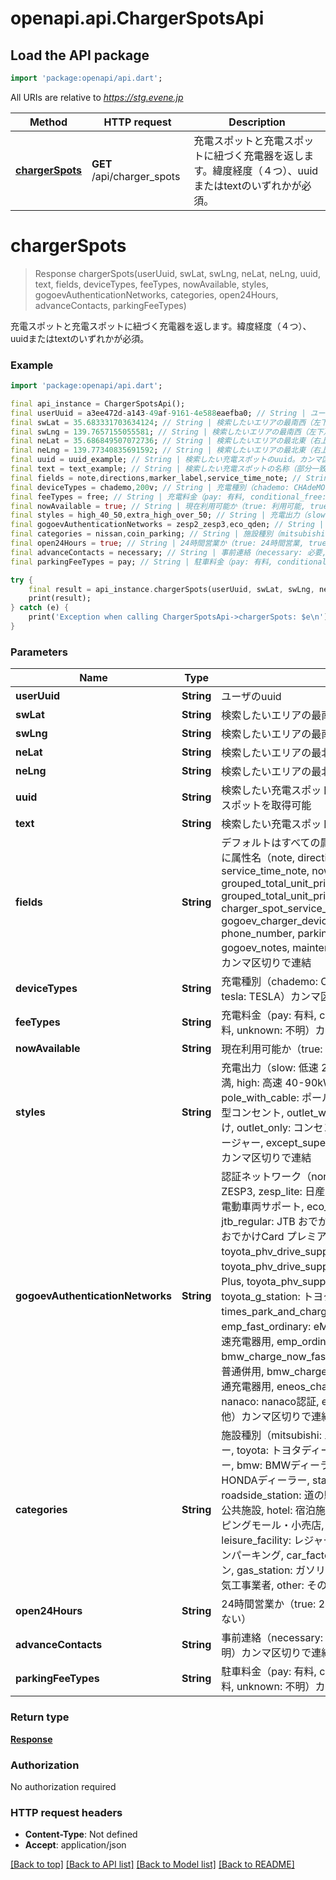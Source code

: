 # openapi.api.ChargerSpotsApi

## Load the API package
```dart
import 'package:openapi/api.dart';
```

All URIs are relative to *https://stg.evene.jp*

Method | HTTP request | Description
------------- | ------------- | -------------
[**chargerSpots**](ChargerSpotsApi.md#chargerspots) | **GET** /api/charger_spots | 充電スポットと充電スポットに紐づく充電器を返します。緯度経度（４つ）、uuidまたはtextのいずれかが必須。


# **chargerSpots**
> Response chargerSpots(userUuid, swLat, swLng, neLat, neLng, uuid, text, fields, deviceTypes, feeTypes, nowAvailable, styles, gogoevAuthenticationNetworks, categories, open24Hours, advanceContacts, parkingFeeTypes)

充電スポットと充電スポットに紐づく充電器を返します。緯度経度（４つ）、uuidまたはtextのいずれかが必須。

### Example
```dart
import 'package:openapi/api.dart';

final api_instance = ChargerSpotsApi();
final userUuid = a3ee472d-a143-49af-9161-4e588eaefba0; // String | ユーザのuuid
final swLat = 35.683331703634124; // String | 検索したいエリアの最南西（左下）の緯度
final swLng = 139.7657155055581; // String | 検索したいエリアの最南西（左下）の経度
final neLat = 35.686849507072736; // String | 検索したいエリアの最北東（右上）の緯度
final neLng = 139.77340835691592; // String | 検索したいエリアの最北東（右上）の経度
final uuid = uuid_example; // String | 検索したい充電スポットのuuid。カンマ区切りで連結して複数スポットを取得可能
final text = text_example; // String | 検索したい充電スポットの名称（部分一致で検索）
final fields = note,directions,marker_label,service_time_note; // String | デフォルトはすべての属性を返却、絞り込みたい場合はfieldsに属性名（note, directions, marker_label, images, service_time_note, now_available, grouped_total_unit_prices_this_month_next_month, grouped_total_unit_prices_this_month_next_month_by_user, charger_spot_service_times, charger_devices, gogoev_charger_devices, address, facility_type, phone_number, parking_fee, advance_contact, gogoev_notes, maintenance_note, maintenance_status）をカンマ区切りで連結
final deviceTypes = chademo,200v; // String | 充電種別（chademo: CHAdeMO, 100v: 100V, 200v: 200V, tesla: TESLA）カンマ区切りで連結
final feeTypes = free; // String | 充電料金（pay: 有料, conditional_free: 条件付き無料, free: 無料, unknown: 不明）カンマ区切りで連結
final nowAvailable = true; // String | 現在利用可能か（true: 利用可能, true以外：不明、利用不可）
final styles = high_40_50,extra_high_over_50; // String | 充電出力（slow: 低速 20kW未満, medium: 中速 20-40kW未満, high: 高速 40-90kW未満, extra_high: 90kW以上, pole_with_cable: ポール型ケーブル付き, pole_outlet: ポール型コンセント, outlet_with_cable: コンセントにケーブル後付け, outlet_only: コンセントのみ, super_charger: スーパーチャージャー, except_super_charger: スーパーチャージャー以外）カンマ区切りで連結
final gogoevAuthenticationNetworks = zesp2_zesp3,eco_qden; // String | 認証ネットワーク（none: なし, zesp2_zesp3: 日産 ZESP2 / ZESP3, zesp_lite: 日産 ZESP ライト, mitsubishi: 三菱自動車 電動車両サポート, eco_qden: エネゲート エコQ電, jtb_regular: JTB おでかけCard レギュラー, jtb_premiere: JTB おでかけCard プレミア, evss: EVSSネットワーク, toyota_phv_drive_support: トヨタ PHV DriveSupport, toyota_phv_drive_support_plus: トヨタ PHV DriveSupport Plus, toyota_phv_support: トヨタ PHV充電サポート, toyota_g_station: トヨタ G-Station, waon: イオン WAON, times_park_and_charge: タイムズ パーク＆チャージ会員, emp_fast_ordinary: eMP 急速・普通併用, emp_fast: eMP 急速充電器用, emp_ordinary: eMP 普通充電器用, bmw_charge_now_fast_ordinary: BMW ChargeNow 急速・普通併用, bmw_charge_now_ordinary: BMW ChargeNow 普通充電器用, eneos_charge_plus: ENEOS ChargePlus, nanaco: nanaco認証, enechange: ENECHANGE, other: その他）カンマ区切りで連結
final categories = nissan,coin_parking; // String | 施設種別（mitsubishi: 三菱ディーラー, nissan: 日産ディーラー, toyota: トヨタディーラー, mercedes: メルセデスディーラー, bmw: BMWディーラー, vw: VWディーラー, honda: HONDAディーラー, station_airport: 駅・空港, roadside_station: 道の駅, sa: サービスエリア, public_facility: 公共施設, hotel: 宿泊施設・温浴施設, shopping_mall: ショッピングモール・小売店, convenience_store: コンビニ, leisure_facility: レジャー・スポーツ施設, coin_parking: コインパーキング, car_factory: 自動車工場, restaurant: レストラン, gas_station: ガソリンスタンド, electrical_contractor: 電気工事業者, other: その他）カンマ区切りで連結
final open24Hours = true; // String | 24時間営業か（true: 24時間営業, true以外：24時間営業ではない）
final advanceContacts = necessary; // String | 事前連絡（necessary: 必要, unnecessary: 不要, unknown: 不明）カンマ区切りで連結
final parkingFeeTypes = pay; // String | 駐車料金（pay: 有料, conditional_free: 条件付き無料, free: 無料, unknown: 不明）カンマ区切りで連結

try {
    final result = api_instance.chargerSpots(userUuid, swLat, swLng, neLat, neLng, uuid, text, fields, deviceTypes, feeTypes, nowAvailable, styles, gogoevAuthenticationNetworks, categories, open24Hours, advanceContacts, parkingFeeTypes);
    print(result);
} catch (e) {
    print('Exception when calling ChargerSpotsApi->chargerSpots: $e\n');
}
```

### Parameters

Name | Type | Description  | Notes
------------- | ------------- | ------------- | -------------
 **userUuid** | **String**| ユーザのuuid | [optional] 
 **swLat** | **String**| 検索したいエリアの最南西（左下）の緯度 | [optional] 
 **swLng** | **String**| 検索したいエリアの最南西（左下）の経度 | [optional] 
 **neLat** | **String**| 検索したいエリアの最北東（右上）の緯度 | [optional] 
 **neLng** | **String**| 検索したいエリアの最北東（右上）の経度 | [optional] 
 **uuid** | **String**| 検索したい充電スポットのuuid。カンマ区切りで連結して複数スポットを取得可能 | [optional] 
 **text** | **String**| 検索したい充電スポットの名称（部分一致で検索） | [optional] 
 **fields** | **String**| デフォルトはすべての属性を返却、絞り込みたい場合はfieldsに属性名（note, directions, marker_label, images, service_time_note, now_available, grouped_total_unit_prices_this_month_next_month, grouped_total_unit_prices_this_month_next_month_by_user, charger_spot_service_times, charger_devices, gogoev_charger_devices, address, facility_type, phone_number, parking_fee, advance_contact, gogoev_notes, maintenance_note, maintenance_status）をカンマ区切りで連結 | [optional] 
 **deviceTypes** | **String**| 充電種別（chademo: CHAdeMO, 100v: 100V, 200v: 200V, tesla: TESLA）カンマ区切りで連結 | [optional] 
 **feeTypes** | **String**| 充電料金（pay: 有料, conditional_free: 条件付き無料, free: 無料, unknown: 不明）カンマ区切りで連結 | [optional] 
 **nowAvailable** | **String**| 現在利用可能か（true: 利用可能, true以外：不明、利用不可） | [optional] 
 **styles** | **String**| 充電出力（slow: 低速 20kW未満, medium: 中速 20-40kW未満, high: 高速 40-90kW未満, extra_high: 90kW以上, pole_with_cable: ポール型ケーブル付き, pole_outlet: ポール型コンセント, outlet_with_cable: コンセントにケーブル後付け, outlet_only: コンセントのみ, super_charger: スーパーチャージャー, except_super_charger: スーパーチャージャー以外）カンマ区切りで連結 | [optional] 
 **gogoevAuthenticationNetworks** | **String**| 認証ネットワーク（none: なし, zesp2_zesp3: 日産 ZESP2 / ZESP3, zesp_lite: 日産 ZESP ライト, mitsubishi: 三菱自動車 電動車両サポート, eco_qden: エネゲート エコQ電, jtb_regular: JTB おでかけCard レギュラー, jtb_premiere: JTB おでかけCard プレミア, evss: EVSSネットワーク, toyota_phv_drive_support: トヨタ PHV DriveSupport, toyota_phv_drive_support_plus: トヨタ PHV DriveSupport Plus, toyota_phv_support: トヨタ PHV充電サポート, toyota_g_station: トヨタ G-Station, waon: イオン WAON, times_park_and_charge: タイムズ パーク＆チャージ会員, emp_fast_ordinary: eMP 急速・普通併用, emp_fast: eMP 急速充電器用, emp_ordinary: eMP 普通充電器用, bmw_charge_now_fast_ordinary: BMW ChargeNow 急速・普通併用, bmw_charge_now_ordinary: BMW ChargeNow 普通充電器用, eneos_charge_plus: ENEOS ChargePlus, nanaco: nanaco認証, enechange: ENECHANGE, other: その他）カンマ区切りで連結 | [optional] 
 **categories** | **String**| 施設種別（mitsubishi: 三菱ディーラー, nissan: 日産ディーラー, toyota: トヨタディーラー, mercedes: メルセデスディーラー, bmw: BMWディーラー, vw: VWディーラー, honda: HONDAディーラー, station_airport: 駅・空港, roadside_station: 道の駅, sa: サービスエリア, public_facility: 公共施設, hotel: 宿泊施設・温浴施設, shopping_mall: ショッピングモール・小売店, convenience_store: コンビニ, leisure_facility: レジャー・スポーツ施設, coin_parking: コインパーキング, car_factory: 自動車工場, restaurant: レストラン, gas_station: ガソリンスタンド, electrical_contractor: 電気工事業者, other: その他）カンマ区切りで連結 | [optional] 
 **open24Hours** | **String**| 24時間営業か（true: 24時間営業, true以外：24時間営業ではない） | [optional] 
 **advanceContacts** | **String**| 事前連絡（necessary: 必要, unnecessary: 不要, unknown: 不明）カンマ区切りで連結 | [optional] 
 **parkingFeeTypes** | **String**| 駐車料金（pay: 有料, conditional_free: 条件付き無料, free: 無料, unknown: 不明）カンマ区切りで連結 | [optional] 

### Return type

[**Response**](Response.md)

### Authorization

No authorization required

### HTTP request headers

 - **Content-Type**: Not defined
 - **Accept**: application/json

[[Back to top]](#) [[Back to API list]](../README.md#documentation-for-api-endpoints) [[Back to Model list]](../README.md#documentation-for-models) [[Back to README]](../README.md)

